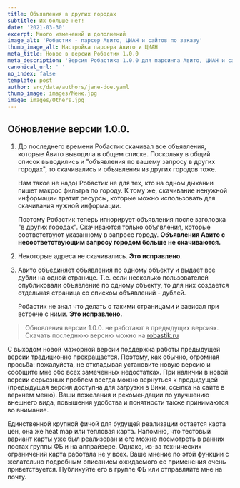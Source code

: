 ```yaml
---
title: Объявления в других городах
subtitle: Их больше нет!
date: '2021-03-30'
excerpt: Много изменений и дополнений
image_alt: 'Робастик - парсер Авито, ЦИАН и сайтов по заказу'
thumb_image_alt: Настройка парсера Авито и ЦИАН
meta_title: Новое в версии Робастик 1.0.0
meta_description: 'Версия Робастика 1.0.0 для парсинга Авито, ЦИАН и сайтов по заказу'
canonical_url: ' '
no_index: false
template: post
author: src/data/authors/jane-doe.yaml
thumb_image: images/Меню.jpg
image: images/Others.jpg
---
```

## Обновление версии 1.0.0.

1.  До последнего времени Робастик скачивал все объявления, которые Авито выводила в общем списке. Поскольку в общий список выводились и "объявления по вашему запросу в других городах", то скачивались и объявления из других городов тоже.

    Нам такое не надо) Робастик не для тех, кто на одном дыхании пишет макрос фильтра по городу.
    К тому же, скачивание ненужной информации тратит ресурсы, которые можно использовать для скачивания нужной информации.

    Поэтому Робастик теперь игнорирует объявления после заголовка "в других городах". Скачиваются только объявления, которые соответствуют указанному в запросе городу. **Объявления Авито с несоответствующим запросу городом больше не скачиваются.**

2.  Некоторые адреса не скачивались. **Это исправлено**.

3.  Авито объединяет объявления по одному объекту и выдает все дубли на одной странице.
    Т.е. если несколько пользователей опубликовали объявление по одному объекту, то для них создается отдельная страница со списком объявлений - дублей.

    Робастик не знал что делать с такими страницами и зависал при встрече с ними. **Это исправлено.**

> Обновления версии 1.0.0. не работают в предыдущих версиях.
> Скачать последнюю версию можно на [robastik.ru](https://robastik.ru/)

С выходом новой мажорной версии поддержка работы предыдущей версии традиционно прекращается. Поэтому, как обычно, огромная просьба: пожалуйста, не откладывая установите новую версию и сообщите мне обо всех замеченных недостатках. При наличии в новой версии серьезных проблем всегда можно вернуться к предыдущей (предыдущая версия доступна для загрузки в Вики, ссылка на сайте в верхнем меню). Ваши пожелания и рекомендации по улучшению внешнего вида, повышения удобства и понятности также принимаются во внимание.

Единственной крупной фичой для будущей реализации остается карта цен, она же heat map или тепловая карта. Напомню, что тестовый вариант карты уже был реализован и его можно посмотреть в ранних постах группы ФБ и на аппрайзере. Однако, из-за технических ограничений карта работала не у всех. Ваше мнение по этой функции с желательно подробным описанием ожидаемого ее применения очень приветствуется. Публикуйте его в группе ФБ или отправляйте мне на почту.
